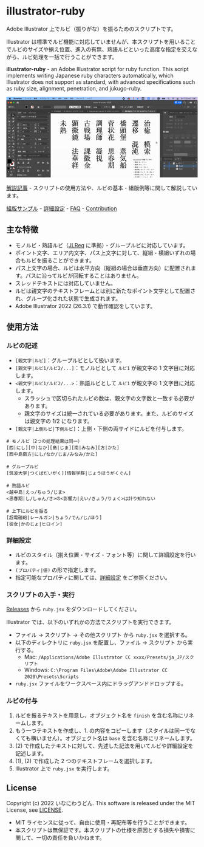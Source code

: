 # illustrator-ruby

Adobe Illustrator 上でルビ（振りがな）を振るためのスクリプトです。

Illustrator は標準でルビ機能に対応していませんが、本スクリプトを用いることでルビのサイズや揃え位置、進入の有無、熟語ルビといった高度な指定を交えながら、ルビ処理を一括で行うことができます。

**illustrator-ruby** - an Adobe Illustrator script for ruby function.
This script implements writing Japanese ruby characters automatically, which Illustrator does not support as standard, with advanced specifications such as ruby size, alignment, penetration, and jukugo-ruby.

![Illustratorにおけるスクリプトの実行画面。漢字に熟語ルビが振られている。](./thumbnail-video.gif)

[解説記事](https://zenn.dev/inaniwaudon/articles/e7c11633685cf5) - スクリプトの使用方法や、ルビの基本・組版例等に関して解説しています。

[組版サンプル](./docs/sample.md) - [詳細設定](./docs/attribute.md) - [FAQ](./docs/faq.md) - [Contribution](./docs/CONTRIBUTING.md)

## 主な特徴
- モノルビ・熟語ルビ（[JLReq](https://www.w3.org/TR/jlreq/) に準拠）・グループルビに対応しています。
- ポイント文字、エリア内文字、パス上文字に対して、縦組・横組いずれの場合もルビを振ることができます。
- パス上文字の場合、ルビは水平方向（縦組の場合は垂直方向）に配置されます。パスに沿ってルビが回転することはありません。
- スレッドテキストには対応していません。
- ルビは親文字のテキストフレームとは別に新たなポイント文字として配置され、グループ化された状態で生成されます。
- Adobe Illustrator 2022 (26.3.1) で動作確認をしています。

## 使用方法
### ルビの記述
- `[親文字|ルビ]`：グループルビとして扱います。
- `[親文字|ルビ1/ルビ2/...]`：モノルビとして `ルビ1` が親文字の 1 文字目に対応します。
- `<親文字|ルビ1/ルビ2/...>`：熟語ルビとして `ルビ1` が親文字の 1 文字目に対応します。
  - スラッシュで区切られたルビの数は、親文字の文字数と一致する必要があります。
  - 親文字のサイズは統一されている必要があります。また、ルビのサイズは親文字の 1/2 になります。
- `[親文字|上側ルビ|下側ルビ]`：上側・下側の両サイドにルビを付与します。

```
# モノルビ（2つの処理結果は同一）
[西|にし][中|なか][島|じま][南|みなみ][方|かた]
[西中島南方|にし/なか/じま/みなみ/かた]

# グループルビ
[筑波大学|つくばだいがく][情報学群|じょうほうがくぐん]

# 熟語ルビ
<越中島|えっ/ちゅう/じま>
<思春期|し/しゅん/き>の<影響力|えい/きょう/りょく>は計り知れない

# 上下にルビを振る
[超電磁砲|レールガン|ちょう/でん/じ/ほう]
[彼女|かのじょ|ヒロイン]
```

### 詳細設定
- ルビのスタイル（揃え位置・サイズ・フォント等）に関して詳細設定を行います。
- `(プロパティ|値)` の形で指定します。  
- 指定可能なプロパティに関しては、[詳細設定](./docs/attribute.md) をご参照ください。

### スクリプトの入手・実行
[Releases](https://github.com/inaniwaudon/illustrator-ruby/releases) から `ruby.jsx` をダウンロードしてください。

Illustrator では、以下のいずれかの方法でスクリプトを実行できます。
- ファイル → スクリプト → その他スクリプト から `ruby.jsx` を選択する。
- 以下のディレクトリに `ruby.jsx` を配置し、ファイル → スクリプト から実行する。
  - Mac: `/Applications/Adobe Illustrator CC xxxx/Presets/ja_JP/スクリプト`
  - Windows: `C:\Program Files\Adobe\Adobe Illustrator CC 2020\Presets\Scripts`
- `ruby.jsx` ファイルをワークスペース内にドラッグアンドドロップする。

### ルビの付与
1. ルビを振るテキストを用意し、オブジェクト名を `finish` を含む名称にリネームします。
2. もう一つテキストを作成し、1. の内容をコピーします（スタイルは同一でなくても構いません）。オブジェクト名は `base` を含む名称にリネームします。
3. (2) で作成したテキストに対して、先述した記法を用いてルビや詳細設定を記述します。
6. (1), (2) で作成した 2 つのテキストフレームを選択します。
7. Illustrator 上で `ruby.jsx` を実行します。

## License
Copyright (c) 2022 いなにわうどん.
This software is released under the MIT License, see [LICENSE](./LICENSE).

- MIT ライセンスに従って、自由に使用・再配布等を行うことができます。
- 本スクリプトは無保証です。本スクリプトの仕様を原因とする損失や損害に関して、一切の責任を負いかねます。
